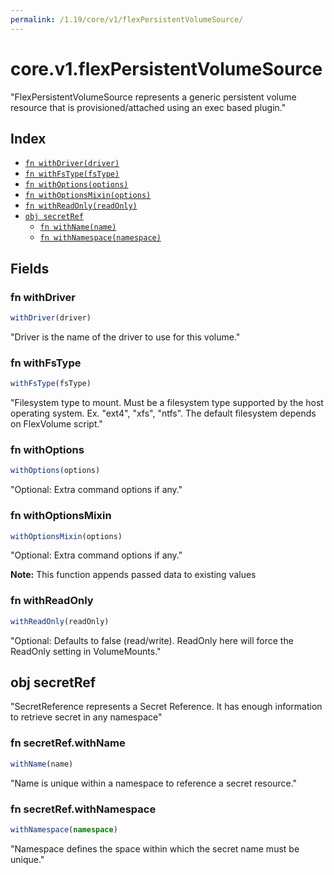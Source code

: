 ```yaml
---
permalink: /1.19/core/v1/flexPersistentVolumeSource/
---
```


# core.v1.flexPersistentVolumeSource

"FlexPersistentVolumeSource represents a generic persistent volume resource that is provisioned/attached using an exec based plugin."

## Index

* [`fn withDriver(driver)`](#fn-withdriver)
* [`fn withFsType(fsType)`](#fn-withfstype)
* [`fn withOptions(options)`](#fn-withoptions)
* [`fn withOptionsMixin(options)`](#fn-withoptionsmixin)
* [`fn withReadOnly(readOnly)`](#fn-withreadonly)
* [`obj secretRef`](#obj-secretref)
  * [`fn withName(name)`](#fn-secretrefwithname)
  * [`fn withNamespace(namespace)`](#fn-secretrefwithnamespace)

## Fields

### fn withDriver

```ts
withDriver(driver)
```

"Driver is the name of the driver to use for this volume."

### fn withFsType

```ts
withFsType(fsType)
```

"Filesystem type to mount. Must be a filesystem type supported by the host operating system. Ex. \"ext4\", \"xfs\", \"ntfs\". The default filesystem depends on FlexVolume script."

### fn withOptions

```ts
withOptions(options)
```

"Optional: Extra command options if any."

### fn withOptionsMixin

```ts
withOptionsMixin(options)
```

"Optional: Extra command options if any."

**Note:** This function appends passed data to existing values

### fn withReadOnly

```ts
withReadOnly(readOnly)
```

"Optional: Defaults to false (read/write). ReadOnly here will force the ReadOnly setting in VolumeMounts."

## obj secretRef

"SecretReference represents a Secret Reference. It has enough information to retrieve secret in any namespace"

### fn secretRef.withName

```ts
withName(name)
```

"Name is unique within a namespace to reference a secret resource."

### fn secretRef.withNamespace

```ts
withNamespace(namespace)
```

"Namespace defines the space within which the secret name must be unique."